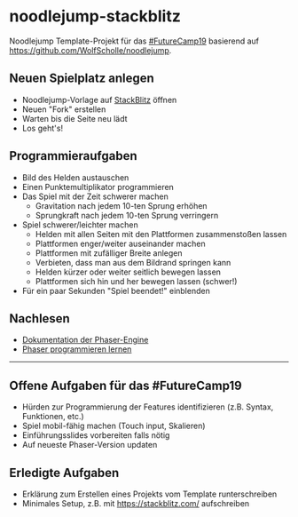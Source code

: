 # noodlejump-stackblitz

Noodlejump Template-Projekt für das [#FutureCamp19](https://futurecamp.digital/) basierend auf <https://github.com/WolfScholle/noodlejump>.

## Neuen Spielplatz anlegen

* Noodlejump-Vorlage auf [StackBlitz](https://stackblitz.com/edit/noodlejump) öffnen
* Neuen "Fork" erstellen
* Warten bis die Seite neu lädt
* Los geht's!

## Programmieraufgaben

* Bild des Helden austauschen
* Einen Punktemultiplikator programmieren
* Das Spiel mit der Zeit schwerer machen
  * Gravitation nach jedem 10-ten Sprung erhöhen
  * Sprungkraft nach jedem 10-ten Sprung verringern
* Spiel schwerer/leichter machen
  * Helden mit allen Seiten mit den Plattformen zusammenstoßen lassen
  * Plattformen enger/weiter auseinander machen
  * Plattformen mit zufälliger Breite anlegen
  * Verbieten, dass man aus dem Bildrand springen kann
  * Helden kürzer oder weiter seitlich bewegen lassen
  * Plattformen sich hin und her bewegen lassen (schwer!)
* Für ein paar Sekunden "Spiel beendet!" einblenden

## Nachlesen

* [Dokumentation der Phaser-Engine](https://phaser.io/docs/2.6.2/index)
* [Phaser programmieren lernen](https://phaser.io/learn)

----

## Offene Aufgaben für das #FutureCamp19

* Hürden zur Programmierung der Features identifizieren (z.B. Syntax, Funktionen, etc.)
* Spiel mobil-fähig machen (Touch input, Skalieren)
* Einführungsslides vorbereiten falls nötig
* Auf neueste Phaser-Version updaten

## Erledigte Aufgaben

* Erklärung zum Erstellen eines Projekts vom Template runterschreiben
* Minimales Setup, z.B. mit https://stackblitz.com/ aufschreiben
